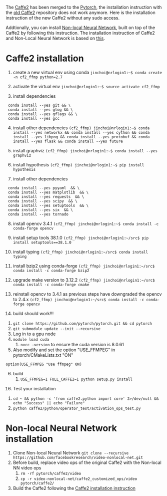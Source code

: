 The [Caffe2](https://github.com/pytorch/pytorch) has been merged to the [Pytorch](https://github.com/pytorch/pytorch), the installation instruction with the [old Caffe2](https://github.com/caffe2/caffe2) repository does not work anymore. Here is the installation instruction of the new Caffe2 without any sudo access. 

Addtionally, you can install [Non-local Neural Network](https://github.com/facebookresearch/video-nonlocal-net), built on top of the Caffe2 by following this instruction.
The installation instruction of Caffe2 and Non-Local Neural Network is based on [this](https://github.com/facebookresearch/video-nonlocal-net/blob/master/INSTALL.md).

# Caffe2 installation
1) create a new virtual env using conda
`jinchoi@nrlogin1:~$ conda create -n cf2_ffmp python=2.7`

2) activate the virtual env
`jinchoi@nrlogin1:~$ source activate cf2_ffmp`

3) install dependencies
```(cf2_ffmp) jinchoi@nrlogin1:~$ conda install --yes cmake && \
 conda install --yes git && \
 conda install --yes glog && \
 conda install --yes gflags && \
 conda install --yes gcc
```

4) install other dependencies
`(cf2_ffmp) jinchoi@nrlogin1:~$ conda install --yes networkx && conda install --yes cython && conda install --yes libpng && conda install --yes protobuf && conda install --yes flask && conda install --yes future`

5) install graphviz
`(cf2_ffmp) jinchoi@nrlogin1:~$ conda install --yes graphviz`

6) install hypothesis
`(cf2_ffmp) jinchoi@nrlogin1:~$ pip install hypothesis`

7) install other dependencies
```(cf2_ffmp) jinchoi@nrlogin1:~$ conda install --yes pydot && > conda install --yes lmdb && \
 conda install --yes pyyaml  && \
 conda install --yes matplotlib  && \
 conda install --yes requests  && \
 conda install --yes scipy  && \
 conda install --yes setuptools  && \
 conda install --yes six  && \
 conda install --yes tornado
```

8) install opencv 3.4.1
`(cf2_ffmp) jinchoi@nrlogin1:~$ conda install -c conda-forge opencv`

9) install setup tools 38.1.0
`(cf2_ffmp) jinchoi@nrlogin1:~/src$ pip install setuptools==38.1.0`

10) install typing
`(cf2_ffmp) jinchoi@nrlogin1:~/src$ conda install typing`

11) install bzip2 using conda-forge
`(cf2_ffmp) jinchoi@nrlogin1:~/src$  conda install -c conda-forge bzip2`

13) upgrade make version to 3.12.2
`(cf2_ffmp) jinchoi@nrlogin1:~/src$ conda install -c conda-forge cmake`

14) reinstall opencv to 3.4.1 as previous steps have downgraded the opencv to 2.4.x
`(cf2_ffmp) jinchoi@nrlogin1:~/src$ conda install -c conda-forge opencv`

15) build should work!!! 
1. `git clone https://github.com/pytorch/pytorch.git && cd pytorch`
2. `git submodule update --init --recursive`
3. Log in to a gpu node
4. `module load cuda`
    1. `nvcc —version` to ensure the cuda version is 8.0.61
5. Also modify and set the option "USE_FFMPEG" in pytorch/CMakeLists.txt "ON"
```
option(USE_FFMPEG "Use ffmpeg" ON)
```
6. build
    1. `USE_FFMPEG=1 FULL_CAFFE2=1 python setup.py install` 

16) Test your installation
1. `cd ~ && python -c 'from caffe2.python import core' 2>/dev/null && echo "Success" || echo "Failure"`
2. `python caffe2/python/operator_test/activation_ops_test.py`


# Non-local Neural Network installation
1. Clone Non-local Neural Network `git clone --recursive https://github.com/facebookresearch/video-nonlocal-net.git`
2. Before build, replace video ops of the original Caffe2 with the Non-local NN video ops
    1. `rm -rf pytorch/caffe2/video`
    2. `cp -r video-nonlocal-net/caffe2_customized_ops/video pytorch/caffe2/`
3. Build the Caffe2 following the [Caffe2 installation instruction](#caffe2-installation)
